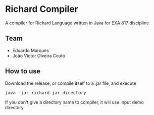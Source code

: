# Richard Compiler

A compiler for Richard Language written in Java for EXA 817 discipline

## Team

* Eduardo Marques
* João Victor Olveira Couto

## How to use

Download the release, or compile itself to a .jar file, and execute
<pre>java -jar richard.jar directory</pre>
If you don't give a directory name to compiler, it will use input demo directory
